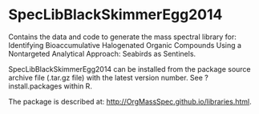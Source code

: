 # SpecLibBlackSkimmerEgg2014

Contains the data and code to generate the mass spectral library for: Identifying Bioaccumulative Halogenated Organic Compounds Using a Nontargeted Analytical Approach: Seabirds as Sentinels.

SpecLibBlackSkimmerEgg2014 can be installed from the package source archive file (.tar.gz file) with the latest version number. See ?install.packages within R.

The package is described at: http://OrgMassSpec.github.io/libraries.html.
